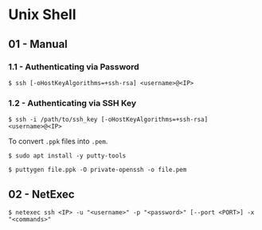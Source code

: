 # Unix Shell

## 01 - Manual

### 1.1 - Authenticating via Password

```
$ ssh [-oHostKeyAlgorithms=+ssh-rsa] <username>@<IP>
```

### 1.2 - Authenticating via SSH Key

```
$ ssh -i /path/to/ssh_key [-oHostKeyAlgorithms=+ssh-rsa] <username>@<IP>
```

To convert `.ppk` files into `.pem`.

```
$ sudo apt install -y putty-tools

$ puttygen file.ppk -O private-openssh -o file.pem
```

## 02 - NetExec

```
$ netexec ssh <IP> -u "<username>" -p "<password>" [--port <PORT>] -x "<commands>"
```